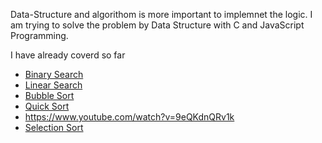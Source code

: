 Data-Structure and algorithom is more important to implemnet the logic. I am trying to solve the problem by Data Structure with C and JavaScript Programming.

I have already coverd so far
 - [Binary Search](https://github.com/JabedWeb/Data_Structure/tree/main/binary_search)
 - [Linear Search](https://github.com/JabedWeb/Data_Structure/tree/main/linear_search)
 - [Bubble Sort](https://github.com/JabedWeb/Data_Structure/tree/main/bubble)
 - [Quick Sort](https://github.com/JabedWeb/Data_Structure/tree/main/QuickSort)
  - https://www.youtube.com/watch?v=9eQKdnQRv1k
 - [Selection Sort](https://github.com/JabedWeb/Data_Structure/tree/main/Selection_Sort)